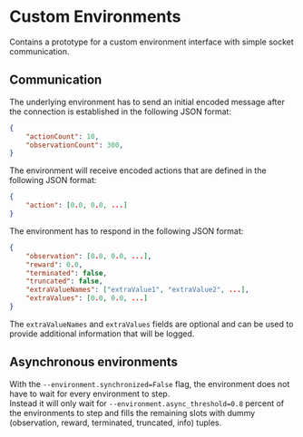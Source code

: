 # Custom Environments

Contains a prototype for a custom environment interface with simple socket communication.

## Communication
The underlying environment has to send an initial encoded message after the connection is established in the following JSON format:

```json
{
    "actionCount": 10,
    "observationCount": 300,
}
```

The environment will receive encoded actions that are defined in the following JSON format:

```json
{
    "action": [0.0, 0.0, ...]
}
```

The environment has to respond in the following JSON format:

```json
{
    "observation": [0.0, 0.0, ...],
    "reward": 0.0,
    "terminated": false,
    "truncated": false,
    "extraValueNames": ["extraValue1", "extraValue2", ...],
    "extraValues": [0.0, 0.0, ...]
}
```
The `extraValueNames` and `extraValues` fields are optional and can be used to provide additional information that will be logged.

## Asynchronous environments
With the ```--environment.synchronized=False``` flag, the environment does not have to wait for every environment to step.  
Instead it will only wait for ```--environment.async_threshold=0.8``` percent of the environments to step and fills the remaining slots with dummy (observation, reward, terminated, truncated, info) tuples.